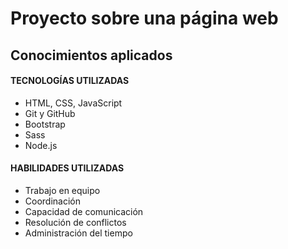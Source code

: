# Proyecto sobre una página web
## Conocimientos aplicados
#### TECNOLOGÍAS UTILIZADAS
* HTML, CSS, JavaScript
* Git y GitHub
* Bootstrap
* Sass
* Node.js 

#### HABILIDADES UTILIZADAS
* Trabajo en equipo
* Coordinación
* Capacidad de comunicación
* Resolución de conflictos
* Administración del tiempo